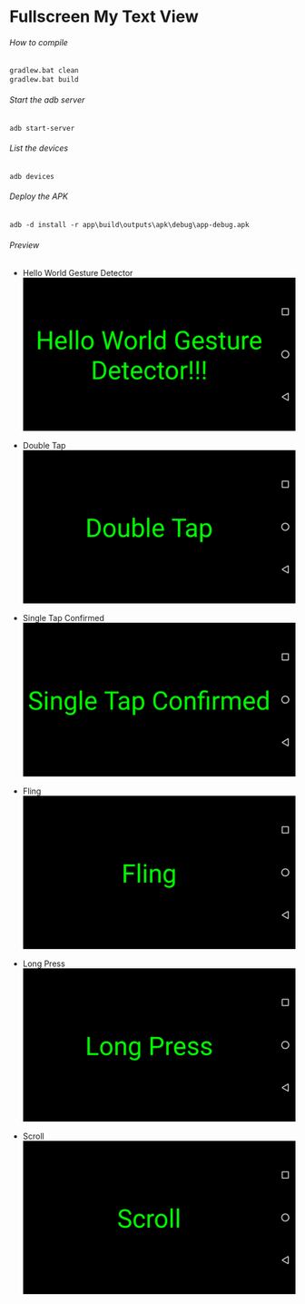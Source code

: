 Fullscreen My Text View
=======================

###### How to compile

```
gradlew.bat clean
gradlew.bat build
```

###### Start the adb server

```
adb start-server
```

###### List the devices

```
adb devices
```

###### Deploy the APK

```
adb -d install -r app\build\outputs\apk\debug\app-debug.apk
```
###### Preview

- Hello World Gesture Detector
![helloWorldGestureDetector][helloWorldGestureDetector-image]

- Double Tap
![doubleTap][doubleTap-image]

- Single Tap Confirmed
![singleTapConfirmed][singleTapConfirmed-image]

- Fling
![fling][fling-image]

- Long Press
![longPress][longPress-image]

- Scroll
![scroll][scroll-image]

<!-- Image declaration -->

[helloWorldGestureDetector-image]: ./preview/helloWorldGestureDetector.png "Hello World Gesture Detector"
[doubleTap-image]: ./preview/doubleTap.png "Double Tap"
[singleTapConfirmed-image]: ./preview/singleTapConfirmed.png "Single Tap Confirmed"
[fling-image]: ./preview/fling.png "Fling"
[longPress-image]: ./preview/longPress.png "Long Press"
[scroll-image]: ./preview/scroll.png "Scroll"
